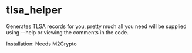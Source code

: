 # tlsa_helper
Generates TLSA records for you, pretty much all you need will be supplied using --help or viewing the comments in the code.

Installation:
Needs M2Crypto
